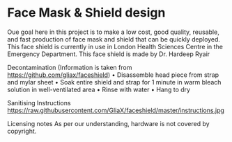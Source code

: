 # Face Mask & Shield design

Oue goal here in this project is to make a low cost, good quality, reusable, and fast production of face mask and shield that can be quickly deployed.
This face shield is currently in use in London Health Sciences Centre in the Emergency Department.
This face shield is made by Dr. Hardeep Ryair


Decontamination (Information is taken from https://github.com/gliax/faceshield)
•	Disassemble head piece from strap and mylar sheet
•	Soak entire shield and strap for 1 minute in warm bleach solution in well-ventilated area
•	Rinse with water
•	Hang to dry


Sanitising Instructions
https://raw.githubusercontent.com/GliaX/faceshield/master/instructions.jpg

Licensing notes
As per our understanding, hardware is not covered by copyright. 
